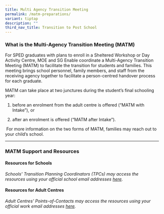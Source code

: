 ```yaml
---
title: Multi Agency Transition Meeting
permalink: /matm-preparations/
variant: tiptap
description: ""
third_nav_title: Transition to Post School
---
```

<h3><strong>What is the Multi-Agency Transition Meeting (MATM)</strong></h3>
<p>For SPED graduates with plans to enroll in a Sheltered Workshop or Day
Activity Centre, MOE and SG Enable coordinate a Multi-Agency Transition
Meeting (MATM) to facilitate the transition for students and families.
This meeting brings school personnel, family members, and staff from the
receiving agency together to facilitate a person-centred handover process
for each graduate.</p>
<p>MATM can take place at two junctures during the student’s final schooling
year:</p>
<ol data-tight="true" class="tight">
<li>
<p>before an enrolment from the adult centre is offered (“MATM with Intake”),
or</p>
</li>
<li>
<p>after an enrolment is offered (“MATM after Intake”).</p>
</li>
</ol>
<p>&nbsp;For more information on the two forms of MATM, families may reach
out to your child’s school.</p>
<hr>
<h3><strong>MATM Support and Resources</strong></h3>
<h4><strong>Resources for Schools</strong></h4>
<p><em>Schools' Transition Planning Coordinators (TPCs) may access the resources using your official school email addresses <a href="https://go.gov.sg/matm2024resources-schools" rel="noopener noreferrer nofollow" target="_blank">here</a>.</em>
</p>
<h4><strong>Resources for Adult Centres</strong></h4>
<p><em>Adult Centres' Points-of-Contacts may access the resources using your official work email addresses <a href="https://go.gov.sg/matm2024resources-ac" rel="noopener noreferrer nofollow" target="_blank">here</a>.</em>
</p>
<p></p>
<p></p>
<p></p>
<p></p>